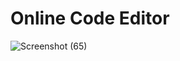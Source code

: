 # Online Code Editor

![Screenshot (65)](https://github.com/MOHAMMADSHEHBAZ/onlinecodeeditor/assets/121683891/bed81b62-fd67-4224-8a78-a33e1b7d3ac6)


